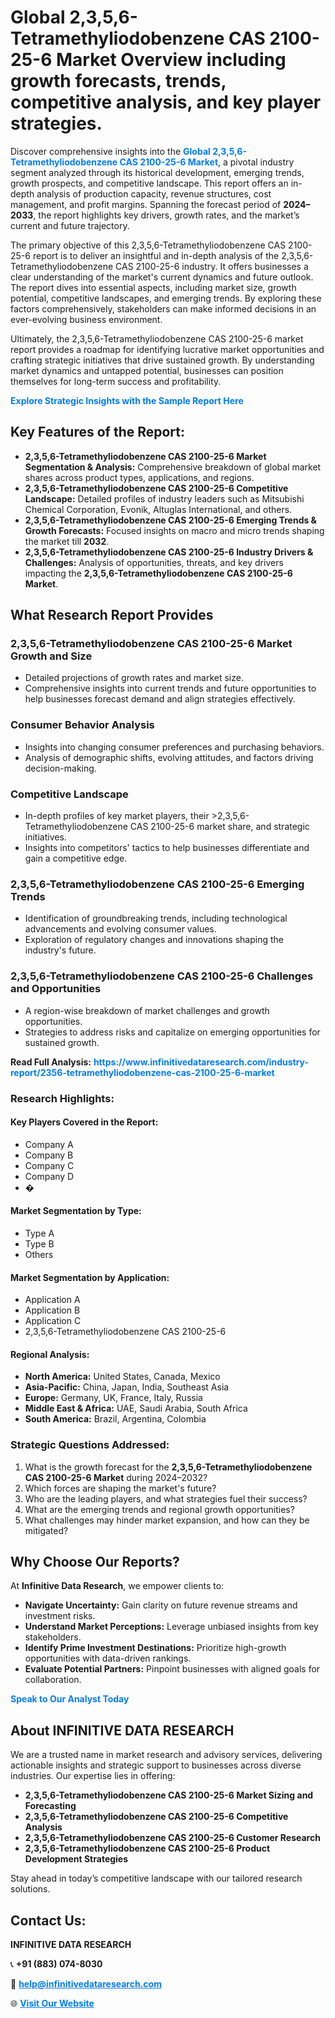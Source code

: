 <h1>Global 2,3,5,6-Tetramethyliodobenzene CAS 2100-25-6 Market Overview including growth forecasts, trends, competitive analysis, and key player strategies.</h1>
<p>
Discover comprehensive insights into the 
<a href="https://www.infinitivedataresearch.com/industry-report/2356-tetramethyliodobenzene-cas-2100-25-6-market" rel="dofollow" style="color: #007BFF; text-decoration: none;"><strong>Global 2,3,5,6-Tetramethyliodobenzene CAS 2100-25-6 Market</strong></a>, a pivotal industry segment analyzed through its historical development, emerging trends, growth prospects, and competitive landscape. This report offers an in-depth analysis of production capacity, revenue structures, cost management, and profit margins. Spanning the forecast period of <strong>2024–2033</strong>, the report highlights key drivers, growth rates, and the market’s current and future trajectory.
</p>
<p>
The primary objective of this 2,3,5,6-Tetramethyliodobenzene CAS 2100-25-6 report is to deliver an insightful and in-depth analysis of the 2,3,5,6-Tetramethyliodobenzene CAS 2100-25-6 industry. It offers businesses a clear understanding of the market's current dynamics and future outlook. The report dives into essential aspects, including market size, growth potential, competitive landscapes, and emerging trends. By exploring these factors comprehensively, stakeholders can make informed decisions in an ever-evolving business environment.
</p>
<p>
Ultimately, the 2,3,5,6-Tetramethyliodobenzene CAS 2100-25-6 market report provides a roadmap for identifying lucrative market opportunities and crafting strategic initiatives that drive sustained growth. By understanding market dynamics and untapped potential, businesses can position themselves for long-term success and profitability.
</p>
<p>
<a href="https://www.infinitivedataresearch.com/request-sample/reportId=102788" style="color: #007BFF; text-decoration: none;"><strong>Explore Strategic Insights with the Sample Report Here</strong></a>
</p>

<h2>Key Features of the Report:</h2>
<ul>
<li><strong>2,3,5,6-Tetramethyliodobenzene CAS 2100-25-6 Market Segmentation & Analysis:</strong> Comprehensive breakdown of global market shares across product types, applications, and regions.</li>
<li><strong>2,3,5,6-Tetramethyliodobenzene CAS 2100-25-6 Competitive Landscape:</strong> Detailed profiles of industry leaders such as Mitsubishi Chemical Corporation, Evonik, Altuglas International, and others.</li>
<li><strong>2,3,5,6-Tetramethyliodobenzene CAS 2100-25-6 Emerging Trends & Growth Forecasts:</strong> Focused insights on macro and micro trends shaping the market till <strong>2032</strong>.</li>
<li><strong>2,3,5,6-Tetramethyliodobenzene CAS 2100-25-6 Industry Drivers & Challenges:</strong> Analysis of opportunities, threats, and key drivers impacting the <strong>2,3,5,6-Tetramethyliodobenzene CAS 2100-25-6 Market</strong>.</li>
</ul>

<h2>What Research Report Provides</h2>
<h3>2,3,5,6-Tetramethyliodobenzene CAS 2100-25-6 Market Growth and Size</h3>
<ul>
<li>Detailed projections of growth rates and market size.</li>
<li>Comprehensive insights into current trends and future opportunities to help businesses forecast demand and align strategies effectively.</li>
</ul>

<h3>Consumer Behavior Analysis</h3>
<ul>
<li>Insights into changing consumer preferences and purchasing behaviors.</li>
<li>Analysis of demographic shifts, evolving attitudes, and factors driving decision-making.</li>
</ul>

<h3>Competitive Landscape</h3>
<ul>
<li>In-depth profiles of key market players, their >2,3,5,6-Tetramethyliodobenzene CAS 2100-25-6 market share, and strategic initiatives.</li>
<li>Insights into competitors' tactics to help businesses differentiate and gain a competitive edge.</li>
</ul>

<h3>2,3,5,6-Tetramethyliodobenzene CAS 2100-25-6 Emerging Trends</h3>
<ul>
<li>Identification of groundbreaking trends, including technological advancements and evolving consumer values.</li>
<li>Exploration of regulatory changes and innovations shaping the industry's future.</li>
</ul>

<h3>2,3,5,6-Tetramethyliodobenzene CAS 2100-25-6 Challenges and Opportunities</h3>
<ul>
<li>A region-wise breakdown of market challenges and growth opportunities.</li>
<li>Strategies to address risks and capitalize on emerging opportunities for sustained growth.</li>
</ul>
<p><strong>Read Full Analysis:</strong> <a href="https://www.infinitivedataresearch.com/industry-report/2356-tetramethyliodobenzene-cas-2100-25-6-market" rel="dofollow" style="color: #007BFF; text-decoration: none;"><strong>https://www.infinitivedataresearch.com/industry-report/2356-tetramethyliodobenzene-cas-2100-25-6-market</strong></a></p>
<h3>Research Highlights:</h3>
<h4>Key Players Covered in the Report:</h4>
<ul><li>Company A</li><li>Company B</li><li>Company C</li><li>Company D</li><li>�</li></ul>
<h4>Market Segmentation by Type:</h4>
<ul><li>Type A</li><li>Type B</li><li>Others</li></ul>
<h4>Market Segmentation by Application:</h4>
<ul><li>Application A</li><li>Application B</li><li>Application C</li><li>2,3,5,6-Tetramethyliodobenzene CAS 2100-25-6</li></ul>

<h4>Regional Analysis:</h4>
<ul>
<li><strong>North America:</strong> United States, Canada, Mexico</li>
<li><strong>Asia-Pacific:</strong> China, Japan, India, Southeast Asia</li>
<li><strong>Europe:</strong> Germany, UK, France, Italy, Russia</li>
<li><strong>Middle East & Africa:</strong> UAE, Saudi Arabia, South Africa</li>
<li><strong>South America:</strong> Brazil, Argentina, Colombia</li>
</ul>

<h3>Strategic Questions Addressed:</h3>
<ol>
<li>What is the growth forecast for the <strong>2,3,5,6-Tetramethyliodobenzene CAS 2100-25-6 Market</strong> during 2024–2032?</li>
<li>Which forces are shaping the market's future?</li>
<li>Who are the leading players, and what strategies fuel their success?</li>
<li>What are the emerging trends and regional growth opportunities?</li>
<li>What challenges may hinder market expansion, and how can they be mitigated?</li>
</ol>

<h2>Why Choose Our Reports?</h2>
<p>At <strong>Infinitive Data Research</strong>, we empower clients to:</p>
<ul>
<li><strong>Navigate Uncertainty:</strong> Gain clarity on future revenue streams and investment risks.</li>
<li><strong>Understand Market Perceptions:</strong> Leverage unbiased insights from key stakeholders.</li>
<li><strong>Identify Prime Investment Destinations:</strong> Prioritize high-growth opportunities with data-driven rankings.</li>
<li><strong>Evaluate Potential Partners:</strong> Pinpoint businesses with aligned goals for collaboration.</li>
</ul>
<p><a href="https://www.infinitivedataresearch.com/industry-report/2356-tetramethyliodobenzene-cas-2100-25-6-market" rel="dofollow" style="color: #007BFF; text-decoration: none;"><strong>Speak to Our Analyst Today</strong></a></p>

<h2>About INFINITIVE DATA RESEARCH</h2>
<p>We are a trusted name in market research and advisory services, delivering actionable insights and strategic support to businesses across diverse industries. Our expertise lies in offering:</p>
<ul>
<li><strong>2,3,5,6-Tetramethyliodobenzene CAS 2100-25-6 Market Sizing and Forecasting</strong></li>
<li><strong>2,3,5,6-Tetramethyliodobenzene CAS 2100-25-6 Competitive Analysis</strong></li>
<li><strong>2,3,5,6-Tetramethyliodobenzene CAS 2100-25-6 Customer Research</strong></li>
<li><strong>2,3,5,6-Tetramethyliodobenzene CAS 2100-25-6 Product Development Strategies</strong></li>
</ul>
<p>Stay ahead in today’s competitive landscape with our tailored research solutions.</p>

<h2>Contact Us:</h2>
<p><strong>INFINITIVE DATA RESEARCH</strong></p>
<p>📞 <strong>+91 (883) 074-8030</strong></p>
<p>📧 <strong><a href="mailto:help@infinitivedataresearch.com" style="color: #007BFF;">help@infinitivedataresearch.com</a></strong></p>
<p>🌐 <strong><a href="https://www.infinitivedataresearch.com" rel="dofollow" style="color: #007BFF;">Visit Our Website</a></strong></p>